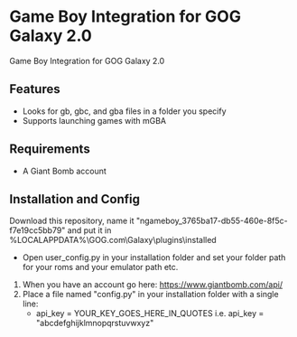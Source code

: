# Game Boy Integration for GOG Galaxy 2.0
Game Boy Integration for GOG Galaxy 2.0

## Features
* Looks for gb, gbc, and gba files in a folder you specify
* Supports launching games with mGBA

## Requirements
* A Giant Bomb account

## Installation and Config

Download this repository, name it "ngameboy_3765ba17-db55-460e-8f5c-f7e19cc5bb79" and put it in %LOCALAPPDATA%\GOG.com\Galaxy\plugins\installed

* Open user_config.py in your installation folder and set your folder path for your roms and your emulator path etc.

1. When you have an account go here: https://www.giantbomb.com/api/
2. Place a file named "config.py" in your installation folder with a single line:
    * api_key = YOUR_KEY_GOES_HERE_IN_QUOTES i.e. api_key = "abcdefghijklmnopqrstuvwxyz"